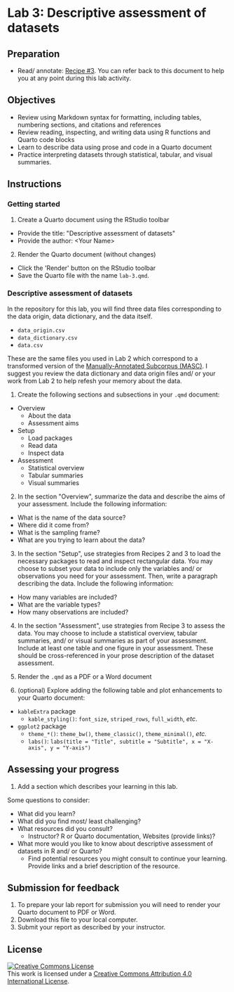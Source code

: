 # Lab 3: Descriptive assessment of datasets

<!-- 

- [ ] Create dev container
- [ ] Create `masc_lemma` as .rds file in data folder?
  - [ ] Then, read in data in lab-3.qmd
  - [ ] Give students specific assessment aims to work towards
    - [ ] e.g. What are the most common lemmas in the dataset?
    - [ ] e.g. What is the average lemma frequency by part of speech?
    - [ ] e.g. How many documents are there per genre? Per genre and per modality?
    - [ ] e.g. What is the average number of tokens per genre? Per genre and per modality?
 -->


<!-- NOTE: 
- [ ] Add helpful tips for readers
-->

## Preparation

- Read/ annotate: [Recipe \#3](https://qtalr.github.io/qtalrkit/articles/recipe-3.html). You can refer back to this document to help you at any point during this lab activity.

## Objectives

- Review using Markdown syntax for formatting, including tables, numbering sections, and citations and references
- Review reading, inspecting, and writing data using R functions and Quarto code blocks
- Learn to describe data using prose and code in a Quarto document
- Practice interpreting datasets through statistical, tabular, and visual summaries.

## Instructions

### Getting started

1. Create a Quarto document using the RStudio toolbar
  - Provide the title: "Descriptive assessment of datasets"
  - Provide the author: \<Your Name\>
2. Render the Quarto document (without changes)
  - Click the 'Render' button on the RStudio toolbar
  - Save the Quarto file with the name `lab-3.qmd`.

### Descriptive assessment of datasets

In the repository for this lab, you will find three data files corresponding to the data origin, data dictionary, and the data itself. 

  - `data_origin.csv`
  - `data_dictionary.csv`
  - `data.csv` 

These are the same files you used in Lab 2 which correspond to a transformed version of the [Manually-Annotated Subcorpus (MASC)](https://anc.org/data/masc/about/). I suggest you review the data dictionary and data origin files and/ or your work from Lab 2 to help refesh your memory about the data.

1. Create the following sections and subsections in your `.qmd` document:

  - Overview
    - About the data
    - Assessment aims
  - Setup
    - Load packages
    - Read data
    - Inspect data
  - Assessment
    - Statistical overview
    - Tabular summaries
    - Visual summaries

2. In the section "Overview", summarize the data and describe the aims of your assessment. Include the following information:

  - What is the name of the data source?
  - Where did it come from?
  - What is the sampling frame?
  - What are you trying to learn about the data?

3. In the section "Setup", use strategies from Recipes 2 and 3 to load the necessary packages to read and inspect rectangular data. You may choose to subset your data to include only the variables and/ or observations you need for your assessment. Then, write a paragraph describing the data. Include the following information:

  - How many variables are included?
  - What are the variable types?
  - How many observations are included?

4. In the section "Assessment", use strategies from Recipe 3 to assess the data. You may choose to include a statistical overview, tabular summaries, and/ or visual summaries as part of your assessment. Include at least one table and one figure in your assessment. These should be cross-referenced in your prose description of the dataset assessment.

5. Render the `.qmd` as a PDF or a Word document

6. (optional) Explore adding the following table and plot enhancements to your Quarto document: 

  - `kableExtra` package
    - `kable_styling()`: `font_size`, `striped_rows`, `full_width`, *etc*.
  - `ggplot2` package
    - `theme_*()`: `theme_bw()`, `theme_classic()`, `theme_minimal()`, *etc.*
    - `labs()`: `labs(title = "Title", subtitle = "Subtitle", x = "X-axis", y = "Y-axis")`

## Assessing your progress

1. Add a section which describes your learning in this lab.

Some questions to consider: 

  - What did you learn?
  - What did you find most/ least challenging?
  - What resources did you consult? 
    - Instructor? R or Quarto documentation, Websites (provide links)?
  - What more would you like to know about descriptive assessment of datasets in R and/ or Quarto?
    - Find potential resources you might consult to continue your learning. Provide links and a brief description of the resource.

## Submission for feedback

1. To prepare your lab report for submission you will need to render your Quarto document to PDF or Word. 
2. Download this file to your local computer.
3. Submit your report as described by your instructor.

## License

<a rel="license" href="http://creativecommons.org/licenses/by/4.0/"><img alt="Creative Commons License" style="border-width:0" src="https://i.creativecommons.org/l/by/4.0/88x31.png" /></a><br />This work is licensed under a <a rel="license" href="http://creativecommons.org/licenses/by/4.0/">Creative Commons Attribution 4.0 International License</a>.
